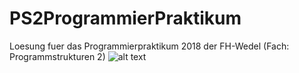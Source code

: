 # PS2ProgrammierPraktikum
Loesung fuer das Programmierpraktikum 2018 der FH-Wedel (Fach: Programmstrukturen 2)
![alt text](https://raw.githubusercontent.com/derMacon/ProgrammierPraktikum/new/master/otherDocs/GUIScreenshot/200918.png?raw=true "Title")
